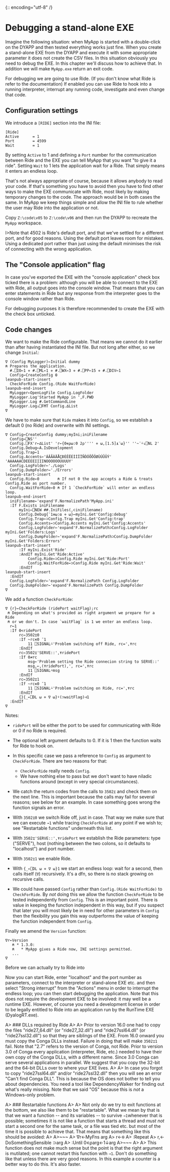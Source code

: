 {:: encoding="utf-8" /}

# Debugging a stand-alone EXE

Imagine the following situation: when MyApp is started with a double-click on the DYAPP and then tested everything works just fine. When you create a stand-alone EXE from the DYAPP and execute it with some appropriate parameter it does not create the CSV files. In this situation obviously you need to debug the EXE. In this chapter we'll discuss how to achieve that. In addition we will make `MyApp.exe` return an exit code. 

For debugging we are going to use Ride. (If you don't know what Ride is refer to the documentation) If enabled you can use Ride to hook into a running interpreter, interrupt any running code, investigate and even change that code.


## Configuration settings

We introduce a `[RIDE]` section into the INI file:

~~~
[Ride]
Active      = 1
Port        = 4599
Wait        = 1
~~~

By setting `Active` to 1 and defining a `Port` number for the communication between Ride and the EXE you can tell MyApp that you want "to give it a ride". Setting `Wait` to 1 lets the application wait for a Ride. That simply means it enters an endless loop.

That's not always appropriate of course, because it allows anybody to read your code. If that's something you have to avoid then you have to find other ways to make the EXE communicate with Ride, most likely by making temporary changes to the code. The approach would be in both cases the same. In MyApp we keep things simple and allow the INI file to rule whether the user may Ride into the application or not.

Copy `Z:\code\v05` to `Z:\code\v06` and then run the DYAPP to recreate the `MyApp` workspace. 

I>Note that 4502 is Ride's default port, and that we've settled for a different port, and for good reasons. Using the default port leaves room for mistakes. Using a dedicated port rather than just using the default minimises the risk of connecting with the wrong application.


## The "Console application" flag

In case you've exported the EXE with the "console application" check box ticked there is a problem: although you will be able to connect to the EXE with Ride, all output goes into the console window. That means that you can enter statements in Ride but any response from the interpreter goes to the console window rather than Ride.

For debugging purposes it is therefore recommended to create the EXE with the check box unticked.


## Code changes

We want to make the Ride configurable. That means we cannot do it earlier than after having instantiated the INI file. But not long after either, so we change `Initial`:

~~~
∇ (Config MyLogger)←Initial dummy
⍝ Prepares the application.
  #.⎕IO←1 ⋄ #.⎕ML←1 ⋄ #.⎕WX←3 ⋄ #.⎕PP←15 ⋄ #.⎕DIV←1
  Config←CreateConfig ⍬
leanpub-start-insert  
  CheckForRide Config.(Ride WaitForRide)
leanpub-end-insert  
  MyLogger←OpenLogFile Config.LogFolder
  MyLogger.Log'Started MyApp in ',F.PWD   
  MyLogger.Log #.GetCommandLine
  MyLogger.Log↓⎕FMT Config.∆List
∇
~~~    

We have to make sure that `Ride` makes it into `Config`, so we establish a default 0 (no Ride) and overwrite with INI settings.

~~~
∇ Config←CreateConfig dummy;myIni;iniFilename
  Config←⎕NS''
  Config.⎕FX'r←∆List' 'r←{0∊⍴⍵:0 2⍴'''' ⋄ ⍵,[1.5]⍎¨⍵}'' ''~¨⍨↓⎕NL 2'
  Config.Debug←A.IsDevelopment
  Config.Trap←1
  Config.Accents←'ÁÂÃÀÄÅÇÐÈÊËÉÌÍÎÏÑÒÓÔÕÖØÙÚÛÜÝ' 'AAAAAACDEEEEIIIINOOOOOOUUUUY'
  Config.LogFolder←'./Logs'
  Config.DumpFolder←'./Errors'
leanpub-start-insert
  Config.Ride←0        ⍝ If not 0 the app accepts a Ride & treats Config.Ride as port number.
  Config.WaitForRide←0 ⍝ If 1 `CheckForRide` will enter an endless loop.
leanpub-end-insert
  iniFilename←'expand'F.NormalizePath'MyApp.ini'
  :If F.Exists iniFilename
      myIni←⎕NEW ##.IniFiles(,⊂iniFilename)
      Config.Debug{¯1≡⍵:⍺ ⋄ ⍵}←myIni.Get'Config:debug'
      Config.Trap←⊃Config.Trap myIni.Get'Config:trap'
      Config.Accents←⊃Config.Accents myIni.Get'Config:Accents'
      Config.LogFolder←'expand'F.NormalizePath⊃Config.LogFolder myIni.Get'Folders:Logs'
      Config.DumpFolder←'expand'F.NormalizePath⊃Config.DumpFolder myIni.Get'Folders:Errors'
leanpub-start-insert
      :If myIni.Exist'Ride'
      :AndIf myIni.Get'Ride:Active'
          Config.Ride←⊃Config.Ride myIni.Get'Ride:Port'
          Config.WaitForRide←⊃Config.Ride myIni.Get'Ride:Wait'
      :EndIf
leanpub-start-insert
  :EndIf
  Config.LogFolder←'expand'F.NormalizePath Config.LogFolder
  Config.DumpFolder←'expand'F.NormalizePath Config.DumpFolder
∇
~~~

We add a function `CheckForRide`:

~~~
∇ {r}←CheckForRide (ridePort waitFlag);rc
 ⍝ Depending on what's provided as right argument we prepare for a Ride 
 ⍝ or we don't. In case `waitFlag` is 1 we enter an endless loop.
  r←1
  :If 0<ridePort
      rc←3502⌶0
      :If ~rc∊0 ¯1
          11 ⎕SIGNAL⍨'Problem switching off Ride, rc=',⍕rc
      :EndIf
      rc←3502⌶'SERVE::',⍕ridePort
      :If 0≠rc
          msg←'Problem setting the Ride connecion string to SERVE::'
          msg,←,(⍕ridePort),', rc=',⍕rc
          11 ⎕SIGNAL⍨msg
      :EndIf
      rc←3502⌶1
      :If ~rc∊0 ¯1
          11 ⎕SIGNAL⍨'Problem switching on Ride, rc=',⍕rc
      :EndIf
      {}{_←⎕DL ⍵ ⋄ ∇ ⍵}⍣(⊃waitFlag)⊣1
  :EndIf
∇
~~~

Notes:

* `ridePort` will be either the port to be used for communicating with Ride or 0 if no Ride is required.

* The optional left argument defaults to 0. If it is 1 then the function waits for Ride to hook on.

* In this specific case we pass a reference to `Config` as argument to `CheckForRide`. There are two reasons for that:
  * `CheckForRide` really needs `Config`.
  * We have nothing else to pass but we don't want to have niladic functions around (except in very special circumstances).

* We catch the return codes from the calls to `3502⌶` and check them on the next line. This is important because the calls may fail for several reasons; see below for an example. In case something goes wrong the function signals an error.

* With `3502⌶0` we switch Ride off, just in case. That way we make sure that we can execute `→1` while tracing `CheckForRide` at any point if we wish to; see "Restartable functions" underneath this list.

* With `3502⌶'SERVE::',⍕ridePort` we establish the Ride parameters: type ("SERVE"), host (nothing between the two colons, so it defaults to "localhost") and port number.

* With `3502⌶1` we enable Ride.

* With `{_←⎕DL ⍵ ⋄ ∇ ⍵}1` we start an endless loop: wait for a second, then calls itself (`∇`) recursively. It's a dfn, so there is no stack growing on recursive calls.

* We could have passed `Config` rather than `Config.(Ride WaitForRide)` to `CheckForRide`. By _not_ doing this we allow the function `CheckForRide` to be tested independently from `Config`. This is an important point. There is value in keeping the function independent in this way, but if you suspect that later you will most likely be in need for other parameters in `Config` then the flexibility you gain this way outperforms the value of keeping the function independent from `Config`. 

Finally we amend the `Version` function:

~~~
∇r←Version
   ⍝ * 1.3.0:
   ⍝   * MyApp gives a Ride now, INI settings permitted.
   ...
∇   
~~~

Before we can actually try to Ride into

Now you can start Ride, enter "localhost" and the port number as parameters, connect to the interpreter or stand-alone EXE etc. and then select "Strong interrupt" from the "Actions" menu in order to interrupt the endless loop; you can then start debugging the application. Note that this does not require the development EXE to be involved: it may well be a runtime EXE. However, of course you need a development license in order to be legally entitled to Ride into an application run by the RunTime EXE (DyalogRT.exe).

A> ### DLLs required by Ride
A>
A> Prior to version 16.0 one had to copy the files "ride27_64.dll" (or "ride27_32.dll") and "ride27ssl64.dll" (or "ride27ssl32.dll") so that they are siblings of the EXE. From 16.0 onward you must copy the Conga DLLs instead. Failure in doing that will make `3502⌶1` fail. Note that "2.7" refers to the version of Conga, not Ride. Prior to version 3.0 of Conga every application (interpreter, Ride, etc.) needed to have their own copy of the Conga DLLs, with a different name. Since 3.0 Conga can serve several applications in parallel. We suggest that you copy the 32-bit and the 64-bit DLLs over to where your EXE lives.
A>
A> In case you forgot to copy "ride27ssl64.dll" and/or "ride27ssl32.dll" then you will see an error "Can't find Conga DLL". This is because the OS does not bother to tell you about dependencies. You need a tool like DependencyWalker for finding out what's really missing. Note that we said "OS" because this is _not_ a Windows-only problem.


A> ### Restartable functions
A> 
A> Not only do we try to exit functions at the bottom, we also like them to be "restartable". What we mean by that is that we want a function -- and its variables -- to survive `→1`whenever that is possible; sometimes it is not like a function that starts a thread and _must not_ start a second one for the same task, or a file was tied etc. but most of the time it is possible to achieve that. That means that something like this should be avoided:
A>
A>~~~
A> ∇r←MyFns arg
A> r←⍬
A> :Repeat
A>     r,← DoSomethingSensible ⊃arg
A> :Until 0∊⍴arg←1↓arg
A>~~~
A> 
A> This function does not make much sense but the point is that the right argument is mutilated; one cannot restart this function with `→1`. Don't do something like that unless there are very good reasons. In this example a counter is a better way to do this. It's also faster.